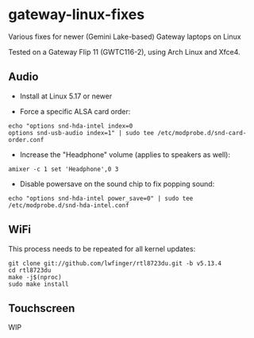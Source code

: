 # gateway-linux-fixes
Various fixes for newer (Gemini Lake-based) Gateway laptops on Linux

Tested on a Gateway Flip 11 (GWTC116-2), using Arch Linux and Xfce4.

## Audio

* Install at Linux 5.17 or newer

* Force a specific ALSA card order:

```
echo "options snd-hda-intel index=0
options snd-usb-audio index=1" | sudo tee /etc/modprobe.d/snd-card-order.conf
```

* Increase the "Headphone" volume (applies to speakers as well):

```
amixer -c 1 set 'Headphone',0 3
```

* Disable powersave on the sound chip to fix popping sound:

```
echo "options snd-hda-intel power_save=0" | sudo tee /etc/modprobe.d/snd-hda-intel.conf
```
## WiFi

This process needs to be repeated for all kernel updates:

```
git clone git://github.com/lwfinger/rtl8723du.git -b v5.13.4
cd rtl8723du
make -j$(nproc)
sudo make install
```

## Touchscreen

WIP
